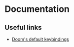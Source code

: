 # Documentation

## Useful links

- [Doom's default keybindings](https://github.com/doomemacs/doomemacs/blob/a89d4b7df556bb8b309d1c23e0b60404e750f156/modules/config/default/%2Bevil-bindings.el#L278)
